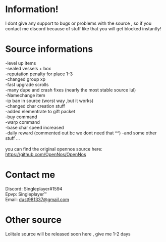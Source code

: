 # Information! #
I dont give any support to bugs or problems with the source , so if you contact me discord because of stuff like that you will get blocked instantly!

# Source informations #
-level up items<br/>
-sealed vessels + box<br/>
-reputation penalty for place 1-3<br/>
-changed group xp<br/>
-fast upgrade scrolls<br/>
-many dupe and crash fixes (nearly the most stable source lul)<br/>
-Namechange item<br/>
-ip ban in source (worst way ,but it works)<br/>
-changed char creation stuff<br/>
-added elementrate to gift packet<br/>
-buy command<br/>
-warp command<br/>
-base char speed increased<br/>
-daily reward (commented out bc we dont need that ^^)
-and some other stuff ...<br/>
<br/>
you can find the original opennos source here: https://github.com/OpenNos/OpenNos

# Contact me #
Discord: Singleplayer#1594<br/>
Epvp: Singleplayer™<br/>
Email: dust981337@gmail.com<br/>


# Other source #
Lolitale source will be released soon here , give me 1-2 days<br/>
